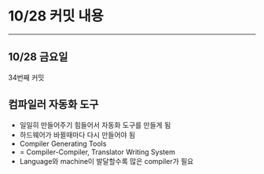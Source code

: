 # 10/28 **커밋 내용**

---

## 10/28 금**요일**

34번째 커밋

## 컴파일러 자동화 도구

- 일일히 만들어주기 힘들어서 자동화 도구를 만들게 됨
- 하드웨어가 바뀔때마다 다시 만들어야 됨
- Compiler Generating Tools
- = Compiler-Compiler, Translator Writing System
- Language와 machine이 발달할수록 많은 compiler가 필요